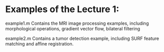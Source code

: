 
# Examples of the Lecture 1:

example1.m
Contains the MRI image processing examples, including morphological operations, gradient vector flow, bilateral filtering

example2.m
Contains a tumor detection example, including SURF feature matching and affine registration.
